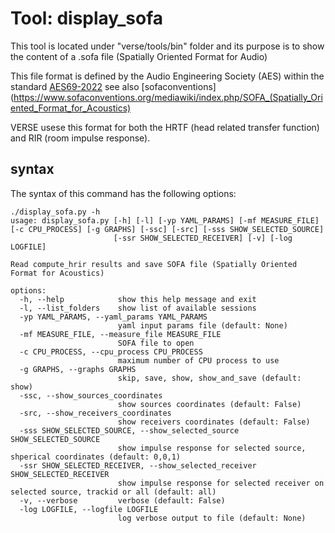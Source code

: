# Tool: display_sofa

This tool is located under "verse/tools/bin" folder and its purpose is to show the content of a .sofa file (Spatially Oriented Format for Audio)

This file format is defined by the Audio Engineering Society (AES) within the standard [AES69-2022](https://www.aes.org/publications/standards/search.cfm?docID=99) see also [sofaconventions](https://www.sofaconventions.org/mediawiki/index.php/SOFA_(Spatially_Oriented_Format_for_Acoustics)

VERSE usese this format for both the HRTF (head related transfer function) and RIR (room impulse response).

## syntax
The syntax of this command has the following options:

```
./display_sofa.py -h
usage: display_sofa.py [-h] [-l] [-yp YAML_PARAMS] [-mf MEASURE_FILE] [-c CPU_PROCESS] [-g GRAPHS] [-ssc] [-src] [-sss SHOW_SELECTED_SOURCE]
                       [-ssr SHOW_SELECTED_RECEIVER] [-v] [-log LOGFILE]

Read compute_hrir results and save SOFA file (Spatially Oriented Format for Acoustics)

options:
  -h, --help            show this help message and exit
  -l, --list_folders    show list of available sessions
  -yp YAML_PARAMS, --yaml_params YAML_PARAMS
                        yaml input params file (default: None)
  -mf MEASURE_FILE, --measure_file MEASURE_FILE
                        SOFA file to open
  -c CPU_PROCESS, --cpu_process CPU_PROCESS
                        maximum number of CPU process to use
  -g GRAPHS, --graphs GRAPHS
                        skip, save, show, show_and_save (default: show)
  -ssc, --show_sources_coordinates
                        show sources coordinates (default: False)
  -src, --show_receivers_coordinates
                        show receivers coordinates (default: False)
  -sss SHOW_SELECTED_SOURCE, --show_selected_source SHOW_SELECTED_SOURCE
                        show impulse response for selected source, shperical coordinates (default: 0,0,1)
  -ssr SHOW_SELECTED_RECEIVER, --show_selected_receiver SHOW_SELECTED_RECEIVER
                        show impulse response for selected receiver on selected source, trackid or all (default: all)
  -v, --verbose         verbose (default: False)
  -log LOGFILE, --logfile LOGFILE
                        log verbose output to file (default: None)
```
